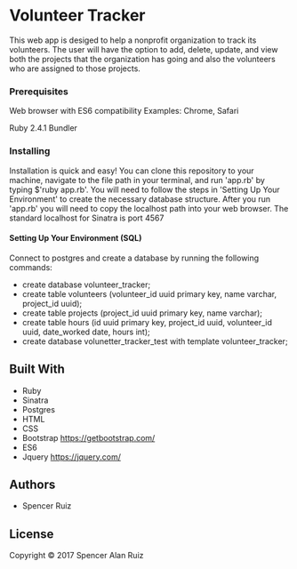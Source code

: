 # Volunteer Tracker

This web app is desiged to help a nonprofit organization to track its volunteers. The user will have the option to add, delete, update, and view both the projects that the organization has going and also the volunteers who are assigned to those projects.

### Prerequisites

Web browser with ES6 compatibility
Examples: Chrome, Safari

Ruby 2.4.1
Bundler

### Installing

Installation is quick and easy! You can clone this repository to your machine, navigate to the file path in your terminal, and run 'app.rb' by typing $'ruby app.rb'. You will need to follow the steps in 'Setting Up Your Environment' to create the necessary database structure. After you run 'app.rb' you will need to copy the localhost path into your web browser. The standard localhost for Sinatra is port 4567

#### Setting Up Your Environment (SQL)

Connect to postgres and create a database by running the following commands:

* create database volunteer_tracker;
* create table volunteers (volunteer_id uuid primary key, name varchar, project_id uuid);
* create table projects (project_id uuid primary key, name varchar);
* create table hours (id uuid primary key, project_id uuid, volunteer_id uuid, date_worked date, hours int);
* create database volunetter_tracker_test with template volunteer_tracker;

## Built With

* Ruby
* Sinatra
* Postgres
* HTML
* CSS
* Bootstrap https://getbootstrap.com/
* ES6
* Jquery https://jquery.com/
 
## Authors

* Spencer Ruiz

## License

Copyright © 2017 Spencer Alan Ruiz
